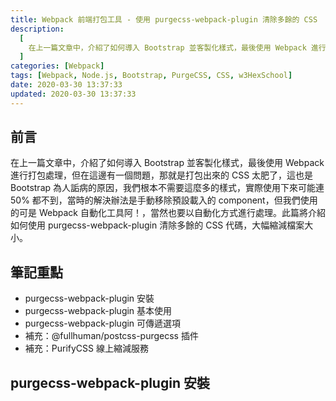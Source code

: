 ```yaml
---
title: Webpack 前端打包工具 - 使用 purgecss-webpack-plugin 清除多餘的 CSS
description:
  [
    在上一篇文章中，介紹了如何導入 Bootstrap 並客製化樣式，最後使用 Webpack 進行打包處理，但在這邊有一個問題，那就是打包出來的 CSS 太肥了，這也是 Bootstrap 為人詬病的原因，我們根本不需要這麼多的樣式，實際使用下來可能連 50% 都不到，當時的解決辦法是手動移除預設載入的 component，但我們使用的可是 Webpack 自動化工具阿！，當然也要以自動化方式進行處理。此篇將介紹如何使用 purgecss-webpack-plugin 清除多餘的 CSS 代碼，大幅縮減檔案大小。,
  ]
categories: [Webpack]
tags: [Webpack, Node.js, Bootstrap, PurgeCSS, CSS, w3HexSchool]
date: 2020-03-30 13:37:33
updated: 2020-03-30 13:37:33
---
```


## 前言

在上一篇文章中，介紹了如何導入 Bootstrap 並客製化樣式，最後使用 Webpack 進行打包處理，但在這邊有一個問題，那就是打包出來的 CSS 太肥了，這也是 Bootstrap 為人詬病的原因，我們根本不需要這麼多的樣式，實際使用下來可能連 50% 都不到，當時的解決辦法是手動移除預設載入的 component，但我們使用的可是 Webpack 自動化工具阿！，當然也要以自動化方式進行處理。此篇將介紹如何使用 purgecss-webpack-plugin 清除多餘的 CSS 代碼，大幅縮減檔案大小。

## 筆記重點

- purgecss-webpack-plugin 安裝
- purgecss-webpack-plugin 基本使用
- purgecss-webpack-plugin 可傳遞選項
- 補充：@fullhuman/postcss-purgecss 插件
- 補充：PurifyCSS 線上縮減服務

## purgecss-webpack-plugin 安裝
